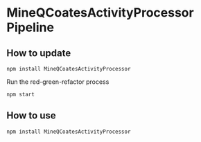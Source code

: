 # MineQCoatesActivityProcessor Pipeline    

## How to update

```
npm install MineQCoatesActivityProcessor
```

Run the red-green-refactor process
```
npm start
```

## How to use

```
npm install MineQCoatesActivityProcessor
```
